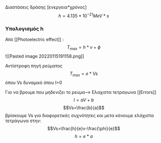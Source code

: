 
Διαστάσεις δράσης [ενεργεια*χρόνος]
$$h=4.135 * 10^{-21}MeV*s$$

### Υπολογισμός h
Από [[Photoelectric effect]] :
$$T_{max}=h*v+\phi$$
![[Pasted image 20220115191158.png]]

Αντίστροφη πηγή ρεύματος
$$T_{max}=e*Vs$$
όπου Vs δυναμικό όπου I=0

Για να βρουμε που μηδενιζει το ρευμα--> Ελαχιστα τετραγωνα [[Errors]]
$$I=aV+b$$
$$Vs=\frac{b}{a}$$
βρίσκουμε Vs για διαφορετικές συχνότητες και μετα κάνουμε ελάχιστα τετράγωνα στην:
$$Vs=\frac{h}{e}v-\frac{\phi}{e}$$
$$h=e*a$$
